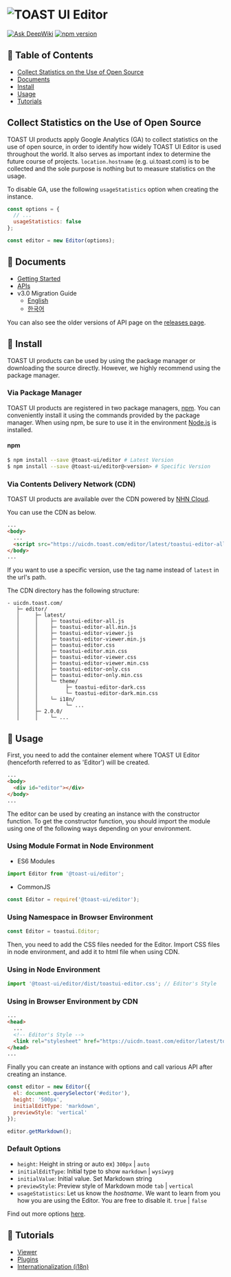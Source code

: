 # ![TOAST UI Editor](https://uicdn.toast.com/toastui/img/tui-editor-bi.png)

[![Ask DeepWiki](https://deepwiki.com/badge.svg)](https://deepwiki.com/cary-hu/editor) [![npm version](https://img.shields.io/npm/v/@caryhu/tui.editor.svg)](https://www.npmjs.com/package/@toast-ui/editor)

## 🚩 Table of Contents

- [Collect Statistics on the Use of Open Source](#Collect-statistics-on-the-use-of-open-source)
- [Documents](#-documents)
- [Install](#-install)
- [Usage](#-usage)
- [Tutorials](#-tutorials)

## Collect Statistics on the Use of Open Source

TOAST UI products apply Google Analytics (GA) to collect statistics on the use of open source, in order to identify how widely TOAST UI Editor is used throughout the world. It also serves as important index to determine the future course of projects. `location.hostname` (e.g. ui.toast.com) is to be collected and the sole purpose is nothing but to measure statistics on the usage.

To disable GA, use the following `usageStatistics` option when creating the instance.

```js
const options = {
  // ...
  usageStatistics: false
};

const editor = new Editor(options);
```

## 📙 Documents

- [Getting Started](https://github.com/nhn/tui.editor/blob/master/docs/en/getting-started.md)
- [APIs](https://nhn.github.io/tui.editor/latest/)
- v3.0 Migration Guide
  - [English](https://github.com/nhn/tui.editor/blob/master/docs/v3.0-migration-guide.md)
  - [한국어](https://github.com/nhn/tui.editor/blob/master/docs/v3.0-migration-guide-ko.md)

You can also see the older versions of API page on the [releases page](https://github.com/nhn/tui.editor/releases).

## 💾 Install

TOAST UI products can be used by using the package manager or downloading the source directly. However, we highly recommend using the package manager.

### Via Package Manager

TOAST UI products are registered in two package managers, [npm](https://www.npmjs.com/). You can conveniently install it using the commands provided by the package manager. When using npm, be sure to use it in the environment [Node.js](https://nodejs.org/en/) is installed.

#### npm

```sh
$ npm install --save @toast-ui/editor # Latest Version
$ npm install --save @toast-ui/editor@<version> # Specific Version
```

### Via Contents Delivery Network (CDN)

TOAST UI products are available over the CDN powered by [NHN Cloud](https://www.toast.com).

You can use the CDN as below.

```html
...
<body>
  ...
  <script src="https://uicdn.toast.com/editor/latest/toastui-editor-all.min.js"></script>
</body>
...
```

If you want to use a specific version, use the tag name instead of `latest` in the url's path.

The CDN directory has the following structure:

```
- uicdn.toast.com/
   ├─ editor/
   │     ├─ latest/
   │     │    ├─ toastui-editor-all.js
   │     │    ├─ toastui-editor-all.min.js
   │     │    ├─ toastui-editor-viewer.js
   │     │    ├─ toastui-editor-viewer.min.js
   │     │    ├─ toastui-editor.css
   │     │    ├─ toastui-editor.min.css
   │     │    ├─ toastui-editor-viewer.css
   │     │    ├─ toastui-editor-viewer.min.css
   │     │    ├─ toastui-editor-only.css
   │     │    ├─ toastui-editor-only.min.css
   │     │    └─ theme/
   │     │         ├─ toastui-editor-dark.css
   │     │         └─ toastui-editor-dark.min.css
   │     │    └─ i18n/
   │     │         └─ ...
   │     ├─ 2.0.0/
   │     │    └─ ...
```

## 🔨 Usage

First, you need to add the container element where TOAST UI Editor (henceforth referred to as 'Editor') will be created.

```html
...
<body>
  <div id="editor"></div>
</body>
...
```

The editor can be used by creating an instance with the constructor function. To get the constructor function, you should import the module using one of the following ways depending on your environment.

### Using Module Format in Node Environment

- ES6 Modules

```javascript
import Editor from '@toast-ui/editor';
```

- CommonJS

```javascript
const Editor = require('@toast-ui/editor');
```

### Using Namespace in Browser Environment

```javascript
const Editor = toastui.Editor;
```

Then, you need to add the CSS files needed for the Editor. Import CSS files in node environment, and add it to html file when using CDN.

### Using in Node Environment

```javascript
import '@toast-ui/editor/dist/toastui-editor.css'; // Editor's Style
```

### Using in Browser Environment by CDN

```html
...
<head>
  ...
  <!-- Editor's Style -->
  <link rel="stylesheet" href="https://uicdn.toast.com/editor/latest/toastui-editor.min.css" />
</head>
...
```

Finally you can create an instance with options and call various API after creating an instance.

```javascript
const editor = new Editor({
  el: document.querySelector('#editor'),
  height: '500px',
  initialEditType: 'markdown',
  previewStyle: 'vertical'
});

editor.getMarkdown();
```

### Default Options

- `height`: Height in string or auto ex) `300px` | `auto`
- `initialEditType`: Initial type to show `markdown` | `wysiwyg`
- `initialValue`: Initial value. Set Markdown string
- `previewStyle`: Preview style of Markdown mode `tab` | `vertical`
- `usageStatistics`: Let us know the _hostname_. We want to learn from you how you are using the Editor. You are free to disable it. `true` | `false`

Find out more options [here](https://nhn.github.io/tui.editor/latest/ToastUIEditor).

## 🦄 Tutorials

- [Viewer](https://github.com/nhn/tui.editor/blob/master/docs/en/viewer.md)
- [Plugins](https://github.com/nhn/tui.editor/blob/master/docs/en/plugin.md)
- [Internationalization (i18n)](https://github.com/nhn/tui.editor/blob/master/docs/en/i18n.md)
